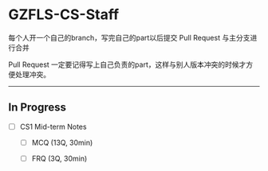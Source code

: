 # GZFLS-CS-Staff

每个人开一个自己的branch，写完自己的part以后提交 Pull Request 与主分支进行合并

Pull Request 一定要记得写上自己负责的part，这样与别人版本冲突的时候才方便处理冲突。

---

## In Progress

- [ ] CS1 Mid-term Notes
  - [ ] MCQ (13Q, 30min)
  - [ ] FRQ (3Q, 30min)

